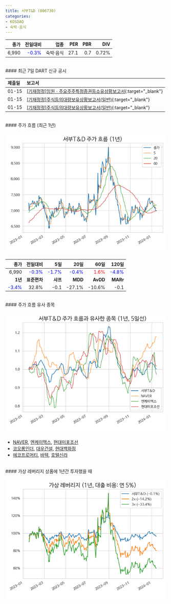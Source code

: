 ```yaml
---
title: 서부T&D (006730)
categories:
- KOSDAQ
- 숙박·음식
---
```


|**종가**|**전일대비**|**업종**|**PER**|**PBR**|**DIV**|
|-------:|-----------:|-------:|------:|------:|------:|
|6,990|<span style="color: blue">-0.3%</span>|숙박·음식|27.1|0.7|0.72%|

<!-- more -->

<br>
#### 최근 7일 DART 신규 공시<a id="dart"></a>


|**제출일**|**보고서**|
|:-----|:-------|
|01-15|[[기재정정]임원ㆍ주요주주특정증권등소유상황보고서](https://dart.fss.or.kr/dsaf001/main.do?rcpNo=20240115000351){:target="_blank"}|
|01-15|[[기재정정]주식등의대량보유상황보고서(일반)](https://dart.fss.or.kr/dsaf001/main.do?rcpNo=20240115000344){:target="_blank"}|
|01-15|[[기재정정]주식등의대량보유상황보고서(일반)](https://dart.fss.or.kr/dsaf001/main.do?rcpNo=20240115000342){:target="_blank"}|

<br>
#### 주가 흐름 (최근 1년)<a id="price"></a>

![006730](/assets/images/stock/006730.png)

|**종가**|**전일대비**|**5일**|**20일**|**60일**|**120일**|
|---:|-------:|--:|---:|---:|----:|
|6,990|<span style="color: blue">-0.3%</span>|<span style="color: blue">-1.7%</span>|<span style="color: blue">-0.4%</span>|<span style="color: red">1.6%</span>|<span style="color: blue">-4.8%</span>|
|**1년**|**표준편차**|**샤프**|**MDD**|**AvDD**|**MARr**|
|<span style="color: blue">-3.4%</span>|32.8%|-0.1|-27.1%|-10.6%|-0.1|

<br>
#### 주가 흐름 유사 종목<a id="corr"></a>

![006730](/assets/images/stock/006730_corr.png)

- [NAVER](/035420/), [엔케이맥스](/182400/), [현대미포조선](/010620/)
- [코오롱인더](/120110/), [대우건설](/047040/), [현대백화점](/069960/)
- [에코프로머티](/450080/), [바텍](/043150/), [호텔신라](/008770/)

<br>
#### 가상 레버리지 상품에 1년간 투자했을 때<a id="2x"></a>

![006730](/assets/images/stock/006730_2x.png)

[^corr]: 상관계수를 이용하여 분석하였습니다.